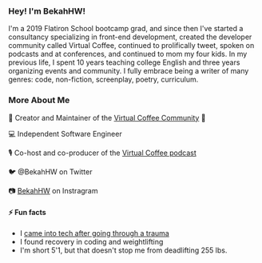 ### Hey! I'm BekahHW!
I'm a 2019 Flatiron School bootcamp grad, and since then I've started a consultancy specializing in front-end development, created the developer community called Virtual Coffee, continued to prolifically tweet, spoken on podcasts and at conferences, and continued to mom my four kids.  In my previous life, I spent 10 years teaching college English and three years organizing events and community. I fully embrace being a writer of many genres: code, non-fiction, screenplay, poetry, curriculum.


### More About Me
💖  Creator and Maintainer of the [Virtual Coffee Community](virtualcoffee.io) 💖 

💻  Independent Software Engineer

🎙  Co-host and co-producer of the [Virtual Coffee podcast](https://virtualcoffee.io/podcast/)

🐦  @BekahHW on Twitter

📷  [BekahHW](instagram.com/BekahHW) on Instragram


#### ⚡ Fun facts 
* I [came into tech after going through a trauma](https://www.youtube.com/watch?v=hejE4BYAqok) 
* I found recovery in coding and weightlifting
* I'm short 5'1, but that doesn't stop me from deadlifting 255 lbs.

<!--
**BekahHW/BekahHW** is a ✨ _special_ ✨ repository because its `README.md` (this file) appears on your GitHub profile.

Here are some ideas to get you started:

- 🔭 I’m currently working on ...
- 🌱 I’m currently learning ...
- 👯 I’m looking to collaborate on ...
- 🤔 I’m looking for help with ...
- 💬 Ask me about ...
- 📫 How to reach me: ...
- 😄 Pronouns: ...
- ⚡ Fun fact: ...
-->
